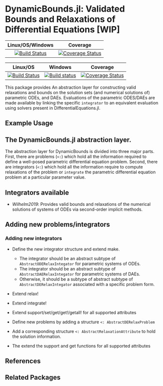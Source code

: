 # DynamicBounds.jl: Validated Bounds and Relaxations of Differential Equations [WIP]

| **Linux/OS/Windows**                                                                     | **Coverage**                                             |                       
|:--------------------------------------------------------------------------------:|:-------------------------------------------------------:|
| [![Build Status](https://travis-ci.org/PSORLab/DynamicBounds.jl.svg?branch=master)](https://travis-ci.org/PSORLab/DynamicBounds.jl) | [![Coverage Status](https://coveralls.io/repos/github/PSORLab/DynamicBounds.jl/badge.svg?branch=master)](https://coveralls.io/github/PSORLab/DynamicBounds.jl?branch=master) |    

| **Linux/OS**                                                                     | **Windows**                                                                     | **Coverage**                                                |
|:-----------------------------------------------------------------:|:-----------------------------------------------------------------------------------------------:|:-----------------------------------------------------------------------------------------------:|
| [![Build Status](https://travis-ci.com/PSORLab/DynamicBounds.jl.svg?branch=master)](https://travis-ci.com/PSORLab/DynamicBounds.jl) | [![Build status](https://ci.appveyor.com/api/projects/status/oepm4k107c6xserc/branch/master?svg=true)](https://ci.appveyor.com/project/mewilhel/dynamicbounds-jl/branch/master) | [![Coverage Status](https://coveralls.io/repos/github/PSORLab/DynamicBounds.jl/badge.svg?branch=master)](https://coveralls.io/github/PSORLab/DynamicBounds.jl?branch=master) |

This package provides
An abstraction layer for constructing valid relaxations
and bounds on the solution sets (and numerical solutions of) parametric ODEs,
and DAEs. Evaluations of the parametric ODES/DAEs are made available by linking
the specific `integrator` to an equivalent evaluation using solvers present in
DifferentialEquations.jl.

## Example Usage

## The DynamicBounds.jl abstraction layer.

The abstraction layer for DynamicBounds is divided into three major parts. First, there are problems (`<:`) which hold all the information required to define a well-posed parametric differential equation problem. Second, there are integrators (`<:`) which hold all the information require to compute relaxations of the problem or `integrate` the parametric differential equation problem at a particular parameter value.

## Integrators available

- *Wilhelm2019*: Provides valid bounds and relaxations of the numerical solutions of systems of ODEs via second-order implicit methods.

## Adding new problems/integrators
### Adding new integrators

- Define the new integrator structure and extend make.
  - The integrator should be an abstract subtype of `AbstractODERelaxIntegator` for parametric systems of ODEs.
  - The integrator should be an abstract subtype of `AbstractDAERelaxIntegator` for parametric systems of DAEs.
  - Otherwise, it should be a subtype of abstract subtype of `AbstractDERelaxIntegator` associated with a specific problem form.
- Extend relax!
- Extend integrate!
- Extend support/set/get/get!/getall! for all supported attributes

- Define new problems by adding a structure `<: AbstractDERelaxProblem`
- Add a corresponding structure `<: AbstractRelaxationAttribute` to hold the solution information.
- The extend the support and get functions for all supported attributes

## References

## Related Packages
